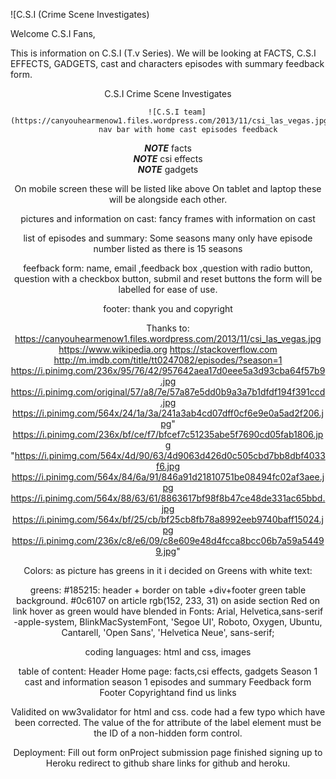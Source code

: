 ![C.S.I (Crime Scene Investigates)


Welcome C.S.I Fans,

This is information on C.S.I (T.v Series). We will be looking at FACTS, C.S.I EFFECTS, GADGETS, cast and characters episodes with summary
feedback form.
<header>
C.S.I Crime Scene Investigates

        ![C.S.I team](https://canyouhearmenow1.files.wordpress.com/2013/11/csi_las_vegas.jpg)
             nav bar with home cast episodes feedback

**_NOTE_** facts  <br>
**_NOTE_** csi effects <br>
**_NOTE_** gadgets <br>

On mobile screen these will be listed like above
On tablet and laptop these will be alongside each other.


pictures and information on cast: fancy frames with information on cast

list of episodes and summary: Some seasons many only have episode number listed as there is 15 seasons

feefback form: name, email ,feedback box ,question with radio button, question with a checkbox button, submil and reset buttons the form will be labelled for ease of use.

footer:  thank you and copyright


Thanks to:
https://canyouhearmenow1.files.wordpress.com/2013/11/csi_las_vegas.jpg
https://www.wikipedia.org
https://stackoverflow.com
http://m.imdb.com/title/tt0247082/episodes/?season=1
https://i.pinimg.com/236x/95/76/42/957642aea17d0eee5a3d93cba64f57b9.jpg
https://i.pinimg.com/original/57/a8/7e/57a87e5dd0b9a3a7b1dfdf194f391ccd.jpg
https://i.pinimg.com/564x/24/1a/3a/241a3ab4cd07dff0cf6e9e0a5ad2f206.jpg"
https://i.pinimg.com/236x/bf/ce/f7/bfcef7c51235abe5f7690cd05fab1806.jpg
"https://i.pinimg.com/564x/4d/90/63/4d9063d426d0c505cbd7bb8dbf4033f6.jpg
https://i.pinimg.com/564x/84/6a/91/846a91d21810751be08494fc02af3aee.jpg
https://i.pinimg.com/564x/88/63/61/8863617bf98f8b47ce48de331ac65bbd.jpg
https://i.pinimg.com/564x/bf/25/cb/bf25cb8fb78a8992eeb9740baff15024.jpg
https://i.pinimg.com/236x/c8/e6/09/c8e609e48d4fcca8bcc06b7a59a54499.jpg"

Colors: as picture has greens in it i decided on Greens with white text:

greens:  #185215: header + border on table +div+footer
          green table background.
          #0c6107 on article
          rgb(152, 233, 31) on aside section
          Red on link hover as green would have blended in
Fonts:
Arial, Helvetica,sans-serif
-apple-system, BlinkMacSystemFont, 'Segoe UI', Roboto, Oxygen, Ubuntu, Cantarell, 'Open Sans', 'Helvetica Neue', sans-serif;










coding languages: html and css, images


table of content:
Header
Home page: facts,csi effects, gadgets 
Season 1 cast and information
season 1 episodes and summary
Feedback form
Footer 
Copyrightand find us links


Validited on ww3validator for html and css. code had a few typo which have been corrected.
The value of the for attribute of the label element must be the ID of a non-hidden form control.

Deployment: Fill out form onProject submission page
finished signing up to Heroku
redirect to github share links for github and heroku.





